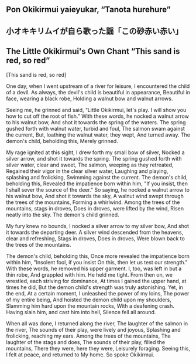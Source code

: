 ## Pon Okikirmui yaieyukar, “Tanota hurehure” 
## 小オキキリムイが自ら歌った謡「この砂赤い赤い」
## The Little Okikirmui's Own Chant “This sand is red, so red” 

[This sand is red, so red]

One day, when I went upstream of a river for leisure,
I encountered the child of a devil.
As always, the devil's child is beautiful in appearance,
Beautiful in face, wearing a black robe,
Holding a walnut bow and walnut arrows.

Seeing me, he grinned and said,
“Little Okikirmui, let's play.
I will show you how to cut off the root of fish.”
With these words, he nocked a walnut arrow to his walnut bow,
And shot it towards the spring of the waters.
The spring gushed forth with walnut water, turbid and foul,
The salmon swam against the current,
But, loathing the walnut water, they wept,
And turned away. The demon's child, beholding this,
Merely grinned.

My rage ignited at this sight,
I drew forth my small bow of silver,
Nocked a silver arrow, and shot it towards the spring.
The spring gushed forth with silver water, clear and sweet,
The salmon, weeping as they retreated,
Regained their vigor in the clear silver water,
Laughing and playing, splashing and frolicking,
Swimming against the current. The demon's child, beholding this,
Revealed the impatience born within him,
"If you insist, then I shall sever the source of the deer."
So saying, he nocked a walnut arrow to his walnut bow,
And shot it towards the sky,
A walnut wind swept through the trees of the mountains,
Forming a whirlwind.
Among the trees of the mountains, stags in droves,
Does in droves, were lifted by the wind,
Risen neatly into the sky.
The demon's child grinned.

My fury knew no bounds,
I nocked a silver arrow to my silver bow,
And shot it towards the departing deer.
A silver wind descended from the heavens, clear and refreshing,
Stags in droves,
Does in droves,
Were blown back to the trees of the mountains.

The demon's child, beholding this,
Once more revealed the impatience born within him,
"Insolent fool, if you insist
On this, then let us test our strength."
With these words, he removed his upper garment.
I, too, was left in but a thin robe,
And grappled with him. He held me tight.
From then on, we wrestled, each striving for dominance,
At times I gained the upper hand, at times he did,
But the demon child's strength was truly astonishing.
Yet, in the end,
At a certain moment, I unleashed the power of my loins,
The power of my entire being,
And hoisted the demon child upon my shoulders,
Slamming him hard upon the mountain rocks,
With a deafening crash.
Having slain him, and cast him into hell,
Silence fell all around.

When all was done, I returned along the river,
The laughter of the salmon in the river,
The sounds of their play, were lively and joyous,
Splashing and frolicking, reaching my ears.
Among the trees of the mountains,
The laughter of the stags and does,
The sounds of their play, filled the mountains,
There they were, here they were,
Leisurely foraging. Seeing this,
I felt at peace, and returned to
My home.
So spoke Okikirmui.